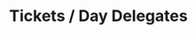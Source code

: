 ---
layout   : blocks/page-component
component: editors/tickets/day-delegates.html
title    : Tickets / Day Delegates
---